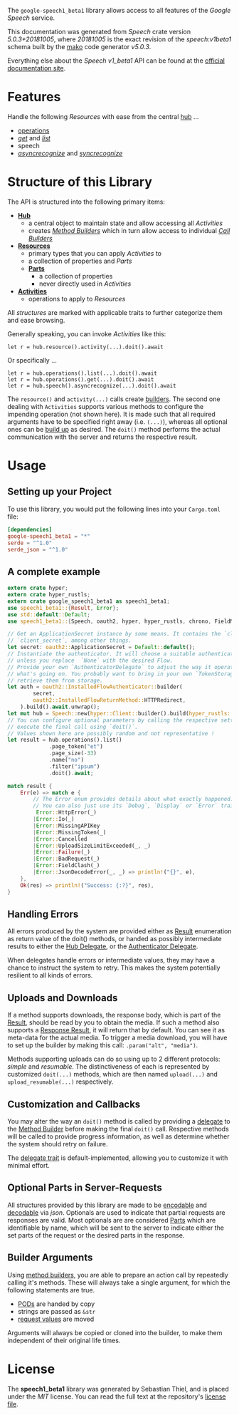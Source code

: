 <!---
DO NOT EDIT !
This file was generated automatically from 'src/generator/templates/api/README.md.mako'
DO NOT EDIT !
-->
The `google-speech1_beta1` library allows access to all features of the *Google Speech* service.

This documentation was generated from *Speech* crate version *5.0.3+20181005*, where *20181005* is the exact revision of the *speech:v1beta1* schema built by the [mako](http://www.makotemplates.org/) code generator *v5.0.3*.

Everything else about the *Speech* *v1_beta1* API can be found at the
[official documentation site](https://cloud.google.com/speech-to-text/docs/quickstart-protocol).
# Features

Handle the following *Resources* with ease from the central [hub](https://docs.rs/google-speech1_beta1/5.0.3+20181005/google_speech1_beta1/Speech) ...

* [operations](https://docs.rs/google-speech1_beta1/5.0.3+20181005/google_speech1_beta1/api::Operation)
 * [*get*](https://docs.rs/google-speech1_beta1/5.0.3+20181005/google_speech1_beta1/api::OperationGetCall) and [*list*](https://docs.rs/google-speech1_beta1/5.0.3+20181005/google_speech1_beta1/api::OperationListCall)
* speech
 * [*asyncrecognize*](https://docs.rs/google-speech1_beta1/5.0.3+20181005/google_speech1_beta1/api::SpeechAsyncrecognizeCall) and [*syncrecognize*](https://docs.rs/google-speech1_beta1/5.0.3+20181005/google_speech1_beta1/api::SpeechSyncrecognizeCall)




# Structure of this Library

The API is structured into the following primary items:

* **[Hub](https://docs.rs/google-speech1_beta1/5.0.3+20181005/google_speech1_beta1/Speech)**
    * a central object to maintain state and allow accessing all *Activities*
    * creates [*Method Builders*](https://docs.rs/google-speech1_beta1/5.0.3+20181005/google_speech1_beta1/client::MethodsBuilder) which in turn
      allow access to individual [*Call Builders*](https://docs.rs/google-speech1_beta1/5.0.3+20181005/google_speech1_beta1/client::CallBuilder)
* **[Resources](https://docs.rs/google-speech1_beta1/5.0.3+20181005/google_speech1_beta1/client::Resource)**
    * primary types that you can apply *Activities* to
    * a collection of properties and *Parts*
    * **[Parts](https://docs.rs/google-speech1_beta1/5.0.3+20181005/google_speech1_beta1/client::Part)**
        * a collection of properties
        * never directly used in *Activities*
* **[Activities](https://docs.rs/google-speech1_beta1/5.0.3+20181005/google_speech1_beta1/client::CallBuilder)**
    * operations to apply to *Resources*

All *structures* are marked with applicable traits to further categorize them and ease browsing.

Generally speaking, you can invoke *Activities* like this:

```Rust,ignore
let r = hub.resource().activity(...).doit().await
```

Or specifically ...

```ignore
let r = hub.operations().list(...).doit().await
let r = hub.operations().get(...).doit().await
let r = hub.speech().asyncrecognize(...).doit().await
```

The `resource()` and `activity(...)` calls create [builders][builder-pattern]. The second one dealing with `Activities`
supports various methods to configure the impending operation (not shown here). It is made such that all required arguments have to be
specified right away (i.e. `(...)`), whereas all optional ones can be [build up][builder-pattern] as desired.
The `doit()` method performs the actual communication with the server and returns the respective result.

# Usage

## Setting up your Project

To use this library, you would put the following lines into your `Cargo.toml` file:

```toml
[dependencies]
google-speech1_beta1 = "*"
serde = "^1.0"
serde_json = "^1.0"
```

## A complete example

```Rust
extern crate hyper;
extern crate hyper_rustls;
extern crate google_speech1_beta1 as speech1_beta1;
use speech1_beta1::{Result, Error};
use std::default::Default;
use speech1_beta1::{Speech, oauth2, hyper, hyper_rustls, chrono, FieldMask};

// Get an ApplicationSecret instance by some means. It contains the `client_id` and
// `client_secret`, among other things.
let secret: oauth2::ApplicationSecret = Default::default();
// Instantiate the authenticator. It will choose a suitable authentication flow for you,
// unless you replace  `None` with the desired Flow.
// Provide your own `AuthenticatorDelegate` to adjust the way it operates and get feedback about
// what's going on. You probably want to bring in your own `TokenStorage` to persist tokens and
// retrieve them from storage.
let auth = oauth2::InstalledFlowAuthenticator::builder(
        secret,
        oauth2::InstalledFlowReturnMethod::HTTPRedirect,
    ).build().await.unwrap();
let mut hub = Speech::new(hyper::Client::builder().build(hyper_rustls::HttpsConnectorBuilder::new().with_native_roots().https_or_http().enable_http1().build()), auth);
// You can configure optional parameters by calling the respective setters at will, and
// execute the final call using `doit()`.
// Values shown here are possibly random and not representative !
let result = hub.operations().list()
             .page_token("et")
             .page_size(-33)
             .name("no")
             .filter("ipsum")
             .doit().await;

match result {
    Err(e) => match e {
        // The Error enum provides details about what exactly happened.
        // You can also just use its `Debug`, `Display` or `Error` traits
         Error::HttpError(_)
        |Error::Io(_)
        |Error::MissingAPIKey
        |Error::MissingToken(_)
        |Error::Cancelled
        |Error::UploadSizeLimitExceeded(_, _)
        |Error::Failure(_)
        |Error::BadRequest(_)
        |Error::FieldClash(_)
        |Error::JsonDecodeError(_, _) => println!("{}", e),
    },
    Ok(res) => println!("Success: {:?}", res),
}

```
## Handling Errors

All errors produced by the system are provided either as [Result](https://docs.rs/google-speech1_beta1/5.0.3+20181005/google_speech1_beta1/client::Result) enumeration as return value of
the doit() methods, or handed as possibly intermediate results to either the
[Hub Delegate](https://docs.rs/google-speech1_beta1/5.0.3+20181005/google_speech1_beta1/client::Delegate), or the [Authenticator Delegate](https://docs.rs/yup-oauth2/*/yup_oauth2/trait.AuthenticatorDelegate.html).

When delegates handle errors or intermediate values, they may have a chance to instruct the system to retry. This
makes the system potentially resilient to all kinds of errors.

## Uploads and Downloads
If a method supports downloads, the response body, which is part of the [Result](https://docs.rs/google-speech1_beta1/5.0.3+20181005/google_speech1_beta1/client::Result), should be
read by you to obtain the media.
If such a method also supports a [Response Result](https://docs.rs/google-speech1_beta1/5.0.3+20181005/google_speech1_beta1/client::ResponseResult), it will return that by default.
You can see it as meta-data for the actual media. To trigger a media download, you will have to set up the builder by making
this call: `.param("alt", "media")`.

Methods supporting uploads can do so using up to 2 different protocols:
*simple* and *resumable*. The distinctiveness of each is represented by customized
`doit(...)` methods, which are then named `upload(...)` and `upload_resumable(...)` respectively.

## Customization and Callbacks

You may alter the way an `doit()` method is called by providing a [delegate](https://docs.rs/google-speech1_beta1/5.0.3+20181005/google_speech1_beta1/client::Delegate) to the
[Method Builder](https://docs.rs/google-speech1_beta1/5.0.3+20181005/google_speech1_beta1/client::CallBuilder) before making the final `doit()` call.
Respective methods will be called to provide progress information, as well as determine whether the system should
retry on failure.

The [delegate trait](https://docs.rs/google-speech1_beta1/5.0.3+20181005/google_speech1_beta1/client::Delegate) is default-implemented, allowing you to customize it with minimal effort.

## Optional Parts in Server-Requests

All structures provided by this library are made to be [encodable](https://docs.rs/google-speech1_beta1/5.0.3+20181005/google_speech1_beta1/client::RequestValue) and
[decodable](https://docs.rs/google-speech1_beta1/5.0.3+20181005/google_speech1_beta1/client::ResponseResult) via *json*. Optionals are used to indicate that partial requests are responses
are valid.
Most optionals are are considered [Parts](https://docs.rs/google-speech1_beta1/5.0.3+20181005/google_speech1_beta1/client::Part) which are identifiable by name, which will be sent to
the server to indicate either the set parts of the request or the desired parts in the response.

## Builder Arguments

Using [method builders](https://docs.rs/google-speech1_beta1/5.0.3+20181005/google_speech1_beta1/client::CallBuilder), you are able to prepare an action call by repeatedly calling it's methods.
These will always take a single argument, for which the following statements are true.

* [PODs][wiki-pod] are handed by copy
* strings are passed as `&str`
* [request values](https://docs.rs/google-speech1_beta1/5.0.3+20181005/google_speech1_beta1/client::RequestValue) are moved

Arguments will always be copied or cloned into the builder, to make them independent of their original life times.

[wiki-pod]: http://en.wikipedia.org/wiki/Plain_old_data_structure
[builder-pattern]: http://en.wikipedia.org/wiki/Builder_pattern
[google-go-api]: https://github.com/google/google-api-go-client

# License
The **speech1_beta1** library was generated by Sebastian Thiel, and is placed
under the *MIT* license.
You can read the full text at the repository's [license file][repo-license].

[repo-license]: https://github.com/Byron/google-apis-rsblob/main/LICENSE.md

